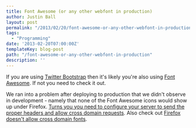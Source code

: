 ```yaml
---
title: Font Awesome (or any other webfont in production)
author: Justin Ball
layout: post
permalink: "/2013/02/20/font-awesome-or-any-other-webfont-in-production/"
tags:
  - "Programming"
date: '2013-02-20T07:00:00Z'
templateKey: blog-post
path: "/font-awesome-or-any-other-webfont-in-production"
description: ''
---
```


If you are using [Twitter Bootstrap][1] then it's likely you're also using [Font Awesome][2]. If not you need to check it out.

 [1]: http://twitter.github.com/bootstrap/
 [2]: http://fortawesome.github.com/Font-Awesome/

We ran into a problem after deploying to production that we didn't observe in development - namely that none of the Font Awesome icons would show up under Firefox. [Turns you you need to configure your server to send the proper headers and allow cross domain requests][3]. Also check out [Firefox doesn't allow cross domain fonts][4].

 [3]: http://serverfault.com/questions/186965/how-can-i-make-nginx-support-font-face-formats-and-allow-access-control-allow-o
 [4]: http://www.red-team-design.com/firefox-doesnt-allow-cross-domain-fonts-by-default
